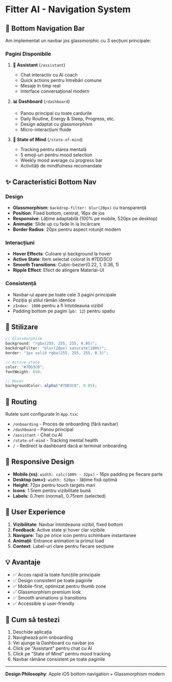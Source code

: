 # Fitter AI - Navigation System

## 📱 Bottom Navigation Bar

Am implementat un navbar jos glassmorphic cu 3 secțiuni principale:

### Pagini Disponibile

1. **🤖 Assistant** (`/assistant`)

   - Chat interactiv cu AI coach
   - Quick actions pentru întrebări comune
   - Mesaje în timp real
   - Interface conversațional modern

2. **📊 Dashboard** (`/dashboard`)

   - Panou principal cu toate cardurile
   - Daily Routine, Energy & Sleep, Progress, etc.
   - Design adaptat cu glassmorphism
   - Micro-interacțiuni fluide

3. **🧠 State of Mind** (`/state-of-mind`)
   - Tracking pentru starea mentală
   - 5 emoji-uri pentru mood selection
   - Weekly mood average cu progress bar
   - Activități de mindfulness recomandate

## ✨ Caracteristici Bottom Nav

### Design

- **Glassmorphism**: `backdrop-filter: blur(20px)` cu transparență
- **Position**: Fixed bottom, centrat, 16px de jos
- **Responsive**: Lățime adaptabilă (100% pe mobile, 520px pe desktop)
- **Animație**: Slide up cu fade în la încărcare
- **Border Radius**: 20px pentru aspect rotunjit modern

### Interacțiuni

- **Hover Effects**: Culoare și background la hover
- **Active State**: Item selectat colorat în #7DD3C0
- **Smooth Transitions**: Cubic-bezier(0.22, 1, 0.36, 1)
- **Ripple Effect**: Efect de atingere Material-UI

### Consistență

- Navbar-ul apare pe toate cele 3 pagini principale
- Poziția și stilul rămân identice
- `zIndex: 1000` pentru a fi întotdeauna vizibil
- Padding bottom pe pagini (`pb: 12`) pentru spațiu

## 🎨 Stilizare

```typescript
// Glassmorphism
background: "rgba(255, 255, 255, 0.85)";
backdropFilter: "blur(20px) saturate(180%)";
border: "1px solid rgba(255, 255, 255, 0.3)";

// Active state
color: "#7DD3C0";
fontWeight: 650;

// Hover
backgroundColor: alpha("#7DD3C0", 0.05);
```

## 🔄 Routing

Rutele sunt configurate în `App.tsx`:

- `/onboarding` - Proces de onboarding (fără navbar)
- `/dashboard` - Panou principal
- `/assistant` - Chat cu AI
- `/state-of-mind` - Tracking mental health
- `/` - Redirect la dashboard dacă ai terminat onboarding

## 📱 Responsive Design

- **Mobile (xs)**: `width: calc(100% - 32px)` - 16px padding pe fiecare parte
- **Desktop (sm+)**: `width: 520px` - lățime fixă optimă
- **Height**: 72px pentru touch targets mari
- **Icons**: 1.5rem pentru vizibilitate bună
- **Labels**: 0.7rem (normal), 0.75rem (selected)

## 🎯 User Experience

1. **Vizibilitate**: Navbar întotdeauna vizibil, fixed bottom
2. **Feedback**: Active state și hover clar vizibile
3. **Navigare**: Tap pe orice icon pentru schimbare instantanee
4. **Animații**: Entrance animation la primul load
5. **Context**: Label-uri clare pentru fiecare secțiune

## 💡 Avantaje

- ✅ Acces rapid la toate funcțiile principale
- ✅ Design consistent pe toate paginile
- ✅ Mobile-first, optimizat pentru thumb zone
- ✅ Glassmorphism premium look
- ✅ Smooth animations și transitions
- ✅ Accessible și user-friendly

## 🚀 Cum să testezi

1. Deschide aplicația
2. Navighează prin onboarding
3. Vei ajunge la Dashboard cu navbar jos
4. Click pe "Assistant" pentru chat cu AI
5. Click pe "State of Mind" pentru mood tracking
6. Navbar rămâne consistent pe toate paginile

---

**Design Philosophy**: Apple iOS bottom navigation + Glassmorphism modern

